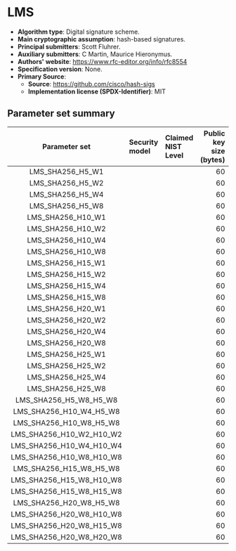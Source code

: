 # LMS

- **Algorithm type**: Digital signature scheme.
- **Main cryptographic assumption**: hash-based signatures.
- **Principal submitters**: Scott Fluhrer.
- **Auxiliary submitters**: C Martin, Maurice Hieronymus.
- **Authors' website**: https://www.rfc-editor.org/info/rfc8554
- **Specification version**: None.
- **Primary Source**<a name="primary-source"></a>:
  - **Source**: https://github.com/cisco/hash-sigs
  - **Implementation license (SPDX-Identifier)**: MIT


## Parameter set summary

|      Parameter set       | Security model   | Claimed NIST Level   |   Public key size (bytes) |   Secret key size (bytes) |   Signature size (bytes) |
|:------------------------:|:-----------------|:---------------------|--------------------------:|--------------------------:|-------------------------:|
|     LMS_SHA256_H5_W1     |                  |                      |                        60 |                        64 |                     8688 |
|     LMS_SHA256_H5_W2     |                  |                      |                        60 |                        64 |                     4464 |
|     LMS_SHA256_H5_W4     |                  |                      |                        60 |                        64 |                     2352 |
|     LMS_SHA256_H5_W8     |                  |                      |                        60 |                        64 |                     1296 |
|    LMS_SHA256_H10_W1     |                  |                      |                        60 |                        64 |                     8848 |
|    LMS_SHA256_H10_W2     |                  |                      |                        60 |                        64 |                     4624 |
|    LMS_SHA256_H10_W4     |                  |                      |                        60 |                        64 |                     2512 |
|    LMS_SHA256_H10_W8     |                  |                      |                        60 |                        64 |                     1456 |
|    LMS_SHA256_H15_W1     |                  |                      |                        60 |                        64 |                     9008 |
|    LMS_SHA256_H15_W2     |                  |                      |                        60 |                        64 |                     4784 |
|    LMS_SHA256_H15_W4     |                  |                      |                        60 |                        64 |                     2672 |
|    LMS_SHA256_H15_W8     |                  |                      |                        60 |                        64 |                     1616 |
|    LMS_SHA256_H20_W1     |                  |                      |                        60 |                        64 |                     9168 |
|    LMS_SHA256_H20_W2     |                  |                      |                        60 |                        64 |                     4944 |
|    LMS_SHA256_H20_W4     |                  |                      |                        60 |                        64 |                     2832 |
|    LMS_SHA256_H20_W8     |                  |                      |                        60 |                        64 |                     1776 |
|    LMS_SHA256_H25_W1     |                  |                      |                        60 |                        64 |                     9328 |
|    LMS_SHA256_H25_W2     |                  |                      |                        60 |                        64 |                     5104 |
|    LMS_SHA256_H25_W4     |                  |                      |                        60 |                        64 |                     2992 |
|    LMS_SHA256_H25_W8     |                  |                      |                        60 |                        64 |                     1936 |
|  LMS_SHA256_H5_W8_H5_W8  |                  |                      |                        60 |                        64 |                     2644 |
| LMS_SHA256_H10_W4_H5_W8  |                  |                      |                        60 |                        64 |                     2804 |
| LMS_SHA256_H10_W8_H5_W8  |                  |                      |                        60 |                        64 |                     3860 |
| LMS_SHA256_H10_W2_H10_W2 |                  |                      |                        60 |                        64 |                     9300 |
| LMS_SHA256_H10_W4_H10_W4 |                  |                      |                        60 |                        64 |                     5076 |
| LMS_SHA256_H10_W8_H10_W8 |                  |                      |                        60 |                        64 |                     2964 |
| LMS_SHA256_H15_W8_H5_W8  |                  |                      |                        60 |                        64 |                     2964 |
| LMS_SHA256_H15_W8_H10_W8 |                  |                      |                        60 |                        64 |                     3124 |
| LMS_SHA256_H15_W8_H15_W8 |                  |                      |                        60 |                        64 |                     3284 |
| LMS_SHA256_H20_W8_H5_W8  |                  |                      |                        60 |                        64 |                     3124 |
| LMS_SHA256_H20_W8_H10_W8 |                  |                      |                        60 |                        64 |                     3284 |
| LMS_SHA256_H20_W8_H15_W8 |                  |                      |                        60 |                        64 |                     3444 |
| LMS_SHA256_H20_W8_H20_W8 |                  |                      |                        60 |                        64 |                     3604 |

